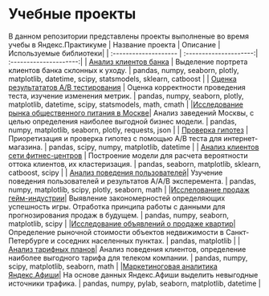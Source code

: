 # Учебные проекты 
В данном репозитории представлены проекты выполненые во время учебы в Яндекс.Практикуме
| Название проекта      | Описание               | Используемые библиотеки|
| :-------------------- | :---------------------:| :---------------------:|
| [Анализ клиентов банка](https://github.com/VladislavGorbatsiuk/Yandex.Practikum_projects/tree/main/bank_project) | Выделение портрета клиентов банка склонных к уходу. | pandas, numpy, seaborn, plotly, matplotlib, datetime, scipy, statsmodels, sklearn, catboost |
| [Оценка результататов А/В тестирования](https://github.com/VladislavGorbatsiuk/Yandex.Practikum_projects/tree/main/recomendation_ab_test) | Оценка корректности проведения теста, изучение изменения метрик. | pandas, numpy, seaborn, plotly, matplotlib, datetime, scipy, statsmodels, math, cmath | 
|[Исследование рынка общественного питания в Москве](https://github.com/VladislavGorbatsiuk/Yandex.Practikum_projects/tree/main/moscow_restaurant_research)| Анализ заведений Москвы, с целью определения наиболее выгодной бизнес модели. | pandas, numpy, matplotlib, seaborn, plotly, requests, json |
| [Проверка гипотез](https://github.com/VladislavGorbatsiuk/Yandex.Practikum_projects/tree/main/ab_test_online_shop) | Приоретизация и проверка гипотез с помощью А/В теста для интернет-магазина. | pandas, scipy, numpy, matplotlib, datetime |
| [Анализ клиентов сети фитнес-центров](https://github.com/VladislavGorbatsiuk/Yandex.Practikum_projects/tree/main/fitness_center) | Построение модели для расчета вероятности оттока клиентов, их кластеризация. | pandas, seaborn, matplotlib, sklearn, catboost, scipy |
| [Анализ поведения пользователей](https://github.com/VladislavGorbatsiuk/Yandex.Practikum_projects/tree/main/delivery_app)| Узучение поведения пользователей и результатов А/А/В эксперемента. | pandas, numpy, matplotlib, scipy, plotly, seaborn, math |
|[Исслелование продаж гейм-индустрии](https://github.com/VladislavGorbatsiuk/Yandex.Practikum_projects/tree/main/game_industry_research)| Выявление закономерностей определяющих успешность игры. Отработка принципа работы с данными для прогнозирования продаж в будущем. | pandas, numpy, seaborn, matplotlib, scipy |
|[Исследование объявлений о продаже квартир](https://github.com/VladislavGorbatsiuk/Yandex.Practikum_projects/tree/main/estate_project)| Определение рыночной стоимости объектов недвижимости в Санкт-Петербурге и соседних населенных пунктах. | pandas, matplotlib |
|[Анализ тарифных планов](https://github.com/VladislavGorbatsiuk/Yandex.Practikum_projects/tree/main/tariff_plans)| Анализ поведения клиентов, определение наиболее выгодного тарифа для телеком компании. | pandas, numpy, scipy, matplotlib, seaborn, math |
|[Маркетиноговая аналитика Яндекс.Афиши](https://github.com/VladislavGorbatsiuk/Yandex.Practikum_projects/tree/main/yandex_afisha)| На основе данных Яндекс.Афиши выделить невыгодные источники трафика.  | pandas, numpy, pylab, seaborn, matplotlib, datetime |

